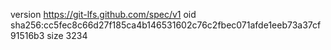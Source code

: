 version https://git-lfs.github.com/spec/v1
oid sha256:cc5fec8c66d27f185ca4b146531602c76c2fbec071afde1eeb73a37cf91516b3
size 3234
